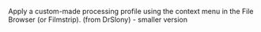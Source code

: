 Apply a custom-made processing profile using the context menu in the
File Browser (or Filmstrip). (from DrSlony) - smaller version